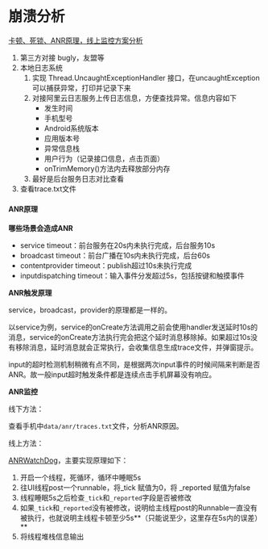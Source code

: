 # 崩溃分析

[卡顿、死锁、ANR原理，线上监控方案分析](https://www.jianshu.com/p/df257ff1bfec)



1. 第三方对接  bugly，友盟等
2. 本地日志系统
   1. 实现 Thread.UncaughtExceptionHandler 接口，在uncaughtException可以捕获异常，打印并记录下来
   2. 对接阿里云日志服务上传日志信息，方便查找异常。信息内容如下
      * 发生时间
      * 手机型号
      * Android系统版本
      * 应用版本号
      * 异常信息栈
      * 用户行为（记录接口信息，点击页面）
      * onTrimMemory()方法内去释放部分内存
   3. 最好是后台服务日志对比查看
3. 查看trace.txt文件



#### ANR原理

**哪些场景会造成ANR**

* service timeout：前台服务在20s内未执行完成，后台服务10s
* broadcast timeout：前台广播在10s内未执行完成，后台60s
* contentprovider timeout：publish超过10s未执行完成
* inputdispatching timeout：输入事件分发超过5s，包括按键和触摸事件



**ANR触发原理**

service，broadcast，provider的原理都是一样的。

以service为例，service的onCreate方法调用之前会使用handler发送延时10s的消息，service的onCreate方法执行完会把这个延时消息移除掉。如果超过10s没有移除消息，延时消息就会正常执行，会收集信息生成trace文件，并弹窗提示。

input的超时检测机制稍微有点不同，是根据两次input事件的时候间隔来判断是否ANR。故一般input超时触发条件都是连续点击手机屏幕没有响应。



**ANR监控**

线下方法：

查看手机中`data/anr/traces.txt`文件，分析ANR原因。

线上方法：

[ANRWatchDog](https://github.com/SalomonBrys/ANR-WatchDog/)，主要实现原理如下：

1. 开启一个线程，死循环，循环中睡眠5s
2. 往UI线程post一个runnable，将_tick 赋值为0，将 _reported 赋值为false
3. 线程睡眠5s之后检查`_tick`和`_reported`字段是否被修改
4. 如果`_tick`和`_reported`没有被修改，说明给主线程post的Runnable一直没有被执行，也就说明主线程卡顿至少5s**（只能说至少，这里存在5s内的误差）**
5. 将线程堆栈信息输出

